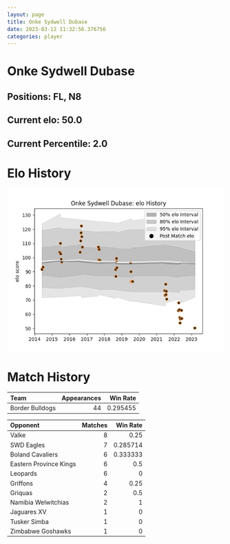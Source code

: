 ```yaml
---  
layout: page  
title: Onke Sydwell Dubase  
date: 2023-03-12 11:32:56.376756  
categories: player  
---
```

# Onke Sydwell Dubase

## Positions: FL, N8

## Current elo: 50.0

## Current Percentile: 2.0

# Elo History


![elo history](history_OnkeSydwellDubase.png)
# Match History


| Team            |   Appearances |   Win Rate |
|:----------------|--------------:|-----------:|
| Border Bulldogs |            44 |   0.295455 |

| Opponent               |   Matches |   Win Rate |
|:-----------------------|----------:|-----------:|
| Valke                  |         8 |   0.25     |
| SWD Eagles             |         7 |   0.285714 |
| Boland Cavaliers       |         6 |   0.333333 |
| Eastern Province Kings |         6 |   0.5      |
| Leopards               |         6 |   0        |
| Griffons               |         4 |   0.25     |
| Griquas                |         2 |   0.5      |
| Namibia Welwitchias    |         2 |   1        |
| Jaguares XV            |         1 |   0        |
| Tusker Simba           |         1 |   0        |
| Zimbabwe Goshawks      |         1 |   0        |